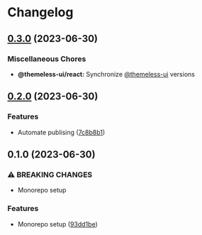 # Changelog

## [0.3.0](https://github.com/jtiala/themeless-ui/compare/@themeless-ui/react-v0.2.0...@themeless-ui/react-v0.3.0) (2023-06-30)


### Miscellaneous Chores

* **@themeless-ui/react:** Synchronize [@themeless-ui](https://github.com/themeless-ui) versions

## [0.2.0](https://github.com/jtiala/themeless-ui/compare/@themeless-ui/react-v0.1.0...@themeless-ui/react-v0.2.0) (2023-06-30)


### Features

* Automate publising ([7c8b8b1](https://github.com/jtiala/themeless-ui/commit/7c8b8b15c2f07054e8b6e723e259ba6467858fd5))

## 0.1.0 (2023-06-30)


### ⚠ BREAKING CHANGES

* Monorepo setup

### Features

* Monorepo setup ([93dd1be](https://github.com/jtiala/themeless-ui/commit/93dd1be93af8ff892fbe773d9d3f8e3f64d256cd))
